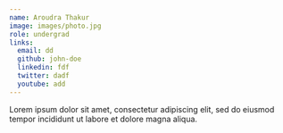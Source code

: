 ```yaml
---
name: Aroudra Thakur
image: images/photo.jpg
role: undergrad
links:
  email: dd
  github: john-doe
  linkedin: fdf
  twitter: dadf
  youtube: add
---
```


Lorem ipsum dolor sit amet, consectetur adipiscing elit, sed do eiusmod tempor incididunt ut labore et dolore magna aliqua.
